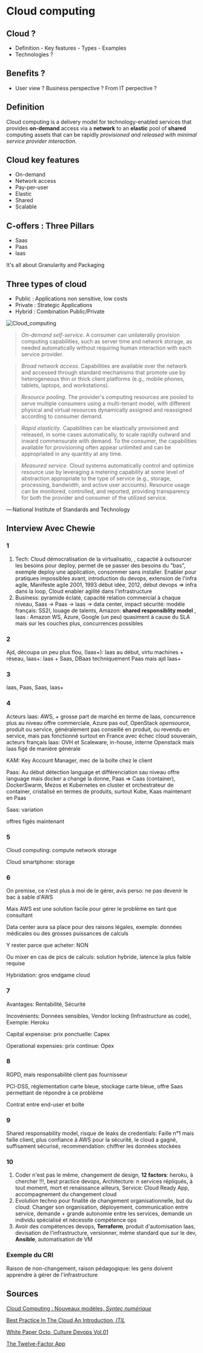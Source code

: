 Cloud computing
============

## Cloud ?

* Definition - Key features - Types - Examples
* Technologies ?

## Benefits ?

* User view ? Business perspective ? From IT perpective ?

## Definition

Cloud computing is a delivery model for technology-enabled services that provides **on-demand** access via a **network** to an **elastic** pool of **shared** computing assets that can be rapidly _provisioned and released with minimal service provider interaction_.

## Cloud key features

* On-demand
* Network access
* Pay-per-user
* Elastic
* Shared
* Scalable

## C-offers : Three Pillars

* Saas
* Paas
* Iaas

It's all about Granularity and Packaging

## Three types of cloud

* Public : Applications non sensitive, low costs
* Private : Strategic Applications
* Hybrid : Combination Public/Private

![Cloud_computing](file://media/387423046.png)

> *On-demand self-service*. A consumer can unilaterally provision computing capabilities, such as server time and network storage, as needed automatically without requiring human interaction with each service provider.

> *Broad network access*. Capabilities are available over the network and accessed through standard mechanisms that promote use by heterogeneous thin or thick client platforms (e.g., mobile phones, tablets, laptops, and workstations).

> *Resource pooling*. The provider's computing resources are pooled to serve multiple consumers using a multi-tenant model, with different physical and virtual resources dynamically assigned and reassigned according to consumer demand. 

> *Rapid elasticity*. Capabilities can be elastically provisioned and released, in some cases automatically, to scale rapidly outward and inward commensurate with demand. To the consumer, the capabilities available for provisioning often appear unlimited and can be appropriated in any quantity at any time.

> *Measured service*. Cloud systems automatically control and optimize resource use by leveraging a metering capability at some level of abstraction appropriate to the type of service (e.g., storage, processing, bandwidth, and active user accounts). Resource usage can be monitored, controlled, and reported, providing transparency for both the provider and consumer of the utilized service.

— National Institute of Standards and Technology

## Interview Avec Chewie

### 1

1. Tech: Cloud démocratisation de la virtualisatio, , capactié à outsourcer les besoins pour deploy, permet de se passer des besoins du "bas", exemple deploy une application, consommer sans installer. Enabler pour pratiques impossibles avant, introduction du devops, extension de l'infra agile, Manifeste agile 2001, 1993 début idée, 2012, début devops => infra dans la loop, Cloud enabler agilité dans l'infrastructure
2. Business: pyramide éclaté, capacité relation commercial à chaque niveau, Saas -> Paas -> Iaas -> data center, impact sécurité: modéle français: SS2I, louage de talents, Amazon: **shared responsiblity model** , Iaas : Amazon WS, Azure, Google (un peu) quasiment à cause du SLA mais sur les couches plus, concurrences possibles

### 2

Ajd, découpa un peu plus flou, (Iaas+): Iaas au début, virtu machines + réseau, Iaas+: Iaas + Saas, DBaas techniquement Paas mais ajd Iaas+

### 3

Iaas, Paas, Saas, Iaas+

### 4

Acteurs Iaas: AWS, + grosse part de marché en terme de Iaas, concurrence plus au niveau offre commerciale, Azure pas ouf, OpenStack *opensource*, produit ou service, généralement pas conseillé en produit, ou revendu en service, mais pas fonctionné surtout en France avec échec cloud souverain, acteurs français Iaas: OVH et Scaleware, in-house, interne Openstack mais Iaas figé de manière générale

KAM: Key Account Manager, mec de la boîte chez le client

Paas: Au début détection language et différenciation sau niveau offre language mais docker a changé la donne, Paas => Caas (container), DockerSwarm, Mezos et Kubernetes en cluster et orchestrateur de container, cristalisé en termes de produits, surtout Kube, Kaas maintenant en Paas

Saas: variation

offres figés maintenant

### 5

Cloud computing: compute network storage

Cloud smartphone: storage

### 6

On premise, ce n'est plus à moi de le gérer, avis perso: ne pas devenir le bac à sable d'AWS

Mais AWS est une solution facile pour gérer le problème en tant que consultant

Data center aura sa place pour des raisons légales, exemple: données médicales ou des grosses puissances de calculs

Y rester parce que acheter: NON

Ou mixer en cas de pics de calculs: solution hybride, latence la plus faible requise

Hybridation: gros endgame cloud

### 7

Avantages: Rentabilité, Sécurité

Incovénients: Données sensibles, Vendor locking (Infrastructure as code), Exemple: Heroku

Capital expensise: prix ponctuelle: Capex

Operational expensies: prix continue: Opex

### 8

RGPD, mais responsabilité client pas fournisseur

PCI-DSS, réglementation carte bleue, stockage carte bleue, offre Saas permettant de répondre à ce problème

Contrat entre end-user et boîte

### 9

Shared responsability model, risque de leaks de credentials: Faille n°1 mais faille client, plus confiance à AWS pour la sécurité, le cloud a gagné, suffisament sécurisé, recommendation: chiffrer les données stockées

### 10

1. Coder n'est pas le même, changement de design, **12 factors**: heroku, à chercher !!!, best practice devops, Architecture: n services répliqués, à tout moment, mort et renaissance ailleurs, Service: Cloud Ready App, accompagnement du changement cloud
2. Evolution techno pour finalité de changement organisationnelle, but du cloud: Changer son organisation, déployement, communication entre service, demande + grande autonomie entre les services, demande un individu spécialisé et nécessite compétence ops
3. Avoir des compétences devops, **Terraform**, produit d'automisation Iaas, devisation de l'infrastructure, versionner, même standard que sur le dev, **Ansible**, automatisation de VM

### Exemple du CRI

Raison de non-changement, raison pédagogique: les gens doivent apprendre à gérer de l'infrastructure

## Sources

[Cloud Computing : Nouveaux modèles, *Syntec numérique*](https://syntec-numerique.fr/sites/default/files/Documents/20120328-Infra-livreblanc-cloud-computing-nouveaux-modeles.pdf)

[Best Practice In The Cloud An Introduction, *ITIL*](https://www.axelos.com/case-studies-and-white-papers/best-practice-in-the-cloud-white-paper)

[White Paper Octo, Culture Devops Vol.01](https://www.octo.com/fr/publications/30-culture-devops-vol-01)

[The Twelve-Factor App](https://12factor.net/)
